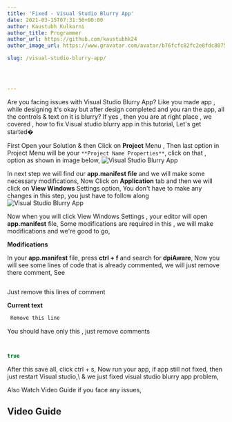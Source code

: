 ```yaml
---
title: 'Fixed - Visual Studio Blurry App'
date: 2021-03-15T07:31:56+00:00
author: Kaustubh Kulkarni
author_title: Programmer
author_url: https://github.com/kaustubhk24
author_image_url: https://www.gravatar.com/avatar/b76fcfc82fc2e8fdc8075636f1735f61?s=200

slug: /visual-studio-blurry-app/




---
```

 

Are you facing issues with Visual Studio Blurry App? Like you made app , while designing it's okay but after design completed and you ran the app, all the controls & text on it is blurry? If yes , then you are at right place , we covered , how to fix Visual studio blurry app in this tutorial, Let's get started�

First Open your Solution & then Click on **Project** Menu , Then last option in Project Menu will be your `**Project Name Properties**`, click on that , option as shown in image below,
![Visual Studio Blurry App](https://www.kaustubh.codes/imgs/wp-content/uploads/2021/03/Visual-Studio-Blurry-1.png) 

In next step we will find our **app.manifest file** and we will make some necessary modifications, Now Click on **Application** tab and then we will click on **View Windows** Settings option, You don't have to make any changes in this step, you just have to follow along
![Visual Studio Blurry App](https://www.kaustubh.codes/imgs/wp-content/uploads/2021/03/Visual-Studio-Blurry-2-1024x480.png) 

Now when you will click View Windows Settings , your editor will open **app.manifest** file, Some modifications are required in this , we will make modifications and we're good to go,

**Modifications**

In your **app.manifest** file, press **ctrl + f** and search for **dpiAware**, Now you will see some lines of code that is already commented, we will just remove there comment, See 

```vb title="file.vb"

```

Just remove this lines of comment

**Current text**

```vb title="file.vb"
 Remove this line
```

You should have only this , just remove comments

```vb title="file.vb"


true


```

After this save all, click ctrl + s, Now run your app, if app still not fixed, then just restart Visual studio,\ & we just fixed visual studio blurry app problem,

Also Watch Video Guide if you face any issues,

## Video Guide

